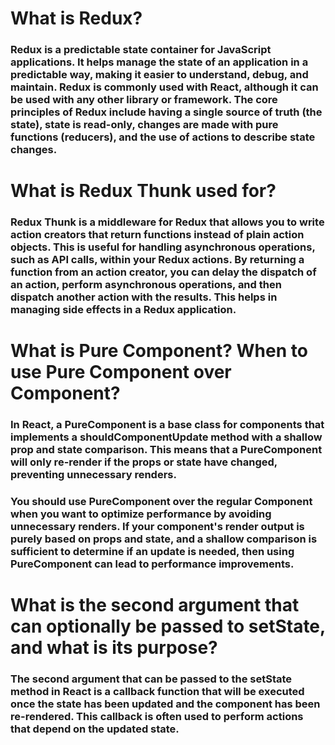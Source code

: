 # What is Redux?

### Redux is a predictable state container for JavaScript applications. It helps manage the state of an application in a predictable way, making it easier to understand, debug, and maintain. Redux is commonly used with React, although it can be used with any other library or framework. The core principles of Redux include having a single source of truth (the state), state is read-only, changes are made with pure functions (reducers), and the use of actions to describe state changes.

# What is Redux Thunk used for?

### Redux Thunk is a middleware for Redux that allows you to write action creators that return functions instead of plain action objects. This is useful for handling asynchronous operations, such as API calls, within your Redux actions. By returning a function from an action creator, you can delay the dispatch of an action, perform asynchronous operations, and then dispatch another action with the results. This helps in managing side effects in a Redux application.

# What is Pure Component? When to use Pure Component over Component?

### In React, a PureComponent is a base class for components that implements a shouldComponentUpdate method with a shallow prop and state comparison. This means that a PureComponent will only re-render if the props or state have changed, preventing unnecessary renders.

### You should use PureComponent over the regular Component when you want to optimize performance by avoiding unnecessary renders. If your component's render output is purely based on props and state, and a shallow comparison is sufficient to determine if an update is needed, then using PureComponent can lead to performance improvements.

# What is the second argument that can optionally be passed to setState, and what is its purpose?

### The second argument that can be passed to the setState method in React is a callback function that will be executed once the state has been updated and the component has been re-rendered. This callback is often used to perform actions that depend on the updated state.
